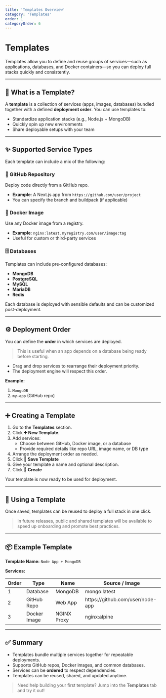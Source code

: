 ```yaml
---
title: 'Templates Overview'
category: 'Templates'
order: 1
categoryOrder: 6
---
```


# Templates

Templates allow you to define and reuse groups of services—such as applications,
databases, and Docker containers—so you can deploy full stacks quickly and
consistently.

---

## 🧱 What is a Template?

A **template** is a collection of services (apps, images, databases) bundled
together with a defined **deployment order**. You can use templates to:

- Standardize application stacks (e.g., Node.js + MongoDB)
- Quickly spin up new environments
- Share deployable setups with your team

---

## ✨ Supported Service Types

Each template can include a mix of the following:

### 🔗 GitHub Repository

Deploy code directly from a GitHub repo.

- **Example**: A Next.js app from `https://github.com/user/project`
- You can specify the branch and buildpack (if applicable)

### 🐳 Docker Image

Use any Docker image from a registry.

- **Example**: `nginx:latest`, `myregistry.com/user/image:tag`
- Useful for custom or third-party services

### 🗄️ Databases

Templates can include pre-configured databases:

- **MongoDB**
- **PostgreSQL**
- **MySQL**
- **MariaDB**
- **Redis**

Each database is deployed with sensible defaults and can be customized
post-deployment.

---

## ⚙️ Deployment Order

You can define the **order** in which services are deployed.

> This is useful when an app depends on a database being ready before starting.

- Drag and drop services to rearrange their deployment priority.
- The deployment engine will respect this order.

**Example:**

1. `MongoDB`
2. `my-app` (GitHub repo)

---

## ➕ Creating a Template

1. Go to the **Templates** section.
2. Click **➕ New Template**.
3. Add services:
   - Choose between GitHub, Docker image, or a database
   - Provide required details like repo URL, image name, or DB type
4. Arrange the deployment order as needed.
5. Click **💾 Save Template**
6. Give your template a name and optional description.
7. Click **💾 Create**

Your template is now ready to be used for deployment.

---

## 🚀 Using a Template

Once saved, templates can be reused to deploy a full stack in one click.

> In future releases, public and shared templates will be available to speed up
> onboarding and promote best practices.

---

## 📦 Example Template

**Template Name:** `Node App + MongoDB`

**Services:**

<table>
  <thead>
    <tr>
      <th>Order</th>
      <th>Type</th>
      <th>Name</th>
      <th>Source / Image</th>
    </tr>
  </thead>
  <tbody>
    <tr>
      <td>1</td>
      <td>Database</td>
      <td>MongoDB</td>
      <td>mongo:latest</td>
    </tr>
    <tr>
      <td>2</td>
      <td>GitHub Repo</td>
      <td>Web App</td>
      <td>https://github.com/user/node-app</td>
    </tr>
    <tr>
      <td>3</td>
      <td>Docker Image</td>
      <td>NGINX Proxy</td>
      <td>nginx:alpine</td>
    </tr>
  </tbody>
</table>

---

## ✅ Summary

- Templates bundle multiple services together for repeatable deployments.
- Supports GitHub repos, Docker images, and common databases.
- Services can be **ordered** to respect dependencies.
- Templates can be reused, shared, and updated anytime.

> Need help building your first template? Jump into the **Templates** tab and
> try it out!
